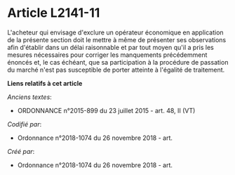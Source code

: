 # Article L2141-11

L'acheteur qui envisage d'exclure un opérateur économique en application de la présente section doit le mettre à même de
présenter ses observations afin d'établir dans un délai raisonnable et par tout moyen qu'il a pris les mesures nécessaires
pour corriger les manquements précédemment énoncés et, le cas échéant, que sa participation à la procédure de passation du
marché n'est pas susceptible de porter atteinte à l'égalité de traitement.

**Liens relatifs à cet article**

_Anciens textes_:

  - ORDONNANCE n°2015-899 du 23 juillet 2015 - art. 48, II (VT)

_Codifié par_:

  - Ordonnance n°2018-1074 du 26 novembre 2018 - art.

_Créé par_:

  - Ordonnance n°2018-1074 du 26 novembre 2018 - art.
